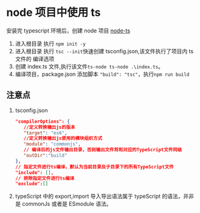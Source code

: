 # node 项目中使用 ts

安装完 typescript 环境后，创建 node 项目 [node-ts](../node-ts/)

1. 进入根目录 执行 `npm init -y`
2. 进入根目录 执行 `tsc --init`快速创建 tsconfig.json,该文件执行了项目内 ts 文件的
   编译选项
3. 创建 index.ts 文件,执行该文件`ts-node ts-node .\index.ts`。
4. 编译项目，package.json 添加脚本 `"build": "tsc"`，执行`npm run build`

## 注意点

1. tsconfig.json

   ```json
   "compilerOptions": {
      //定义转换输出js的版本
      "target": "es6",
      //定义转换输出js使用的模块组织方式
      "module": "commonjs",
      // 编译后的js文件输出目录，否则输出文件将和对应的TypeScript文件同级
      "outDir":"build"
   },
   // 指定文件进行ts编译，默认为当前目录及子目录下的所有TypeScript文件
   "include": [],
   // 排除指定文件进行ts编译
   "exclude":[]
   ```

2. typeScript 中的 export,import 导入导出语法属于 typeScript 的语法，并非是 commonJs 或者是 ESmodule 语法。
